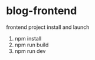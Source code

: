 # blog-frontend

frontend project install and launch 
 1. npm install  
 2. npm run build   
 3. npm run dev  
